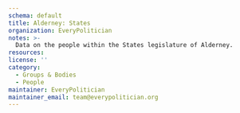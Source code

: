 ```yaml
---
schema: default
title: Alderney: States
organization: EveryPolitician
notes: >-
  Data on the people within the States legislature of Alderney.
resources:
license: ''
category:
  - Groups & Bodies
  - People
maintainer: EveryPolitician
maintainer_email: team@everypolitician.org
---
```

